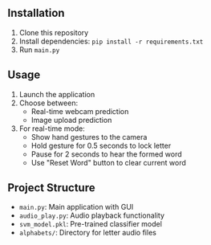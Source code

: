 ## Installation

1. Clone this repository
2. Install dependencies: `pip install -r requirements.txt`
3. Run `main.py`

## Usage

1. Launch the application
2. Choose between:
   - Real-time webcam prediction
   - Image upload prediction
3. For real-time mode:
   - Show hand gestures to the camera
   - Hold gesture for 0.5 seconds to lock letter
   - Pause for 2 seconds to hear the formed word
   - Use "Reset Word" button to clear current word

## Project Structure

- `main.py`: Main application with GUI
- `audio_play.py`: Audio playback functionality
- `svm_model.pkl`: Pre-trained classifier model
- `alphabets/`: Directory for letter audio files

